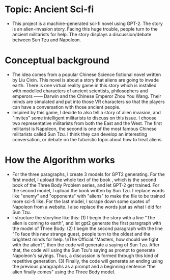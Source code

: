 # Topic: Ancient Sci-fi
- This project is a machine-generated sci-fi novel using GPT-2. The story is an alien-invasion story. Facing this huge trouble, people turn to the ancient militarists for help. The story displays a discussion/debate between Sun Tzu and Napoleon.
# Conceptual background
- The idea comes from a popular Chinese Science fictional novel <The Three Body Problem> written by Liu Cixin. This novel is about a story that aliens are going to invade earth. There is one virtual reality game in this story which is installed with modelled characters of ancient scientists, philosophers and emperors —— Darwin and the Chinese Emperor Zhou You Wang. Their minds are simulated and put into those VR characters so that the players can have a conversation with those ancient people.
- Inspired by this game, I decide to also tell a story of alien invasion, and "invites" some intelligent militarists to discuss on this issue. I choose two representative militarists from both the East and the West. The first militarist is Napoleon, the second is one of the most famous Chinese militarists called Sun Tzu. I think they can develop an interesting conversation, or debate on the futuristic topic about how to treat aliens.
# How the Algorithm works
- For the three paragraphs, I create 3 models for GPT2 generating. For the first model, I upload the whole text of the book <The Dark Forest>, which is the second book of the Three Body Problem series, and let GPT-2 get trained. For the second model, I upload the book <The Art of War> written by Sun Tzu. I replace words like "enemy" and "opponents" with "aliens" to make the file to be trained more sci-fi like. For the last model, I scrape down some quotes of Napoleon from a website. I also replace the words just as what I did for Sun Tzu. 
- I structure the storyline like this: (1) I begin the story with a line "The alien is coming to earth", and let gpt2 generate the first paragraph with the model of Three Body. (2) I begin the second paragraph with the line "To face this new strange guest, people turn to the oldest and the brightest minds for help. \nThe Official:"Masters, how should we fight with the alien?", then the code will generate a saying of Sun Tzu. After that, the code will using the Sun Tzu's saying as prompt to generate Napoleon's sayings. Thus, a discussion is formed through this kind of repetitive generation. (3) Finally, the code will generate an ending using the previous paragraphs as a prompt and a beginning sentence "the alien finally comes" using the Three Body model.

